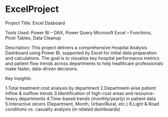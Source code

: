 # ExcelProject
Project Title: Excel Dasboard

Tools Used: Power BI – DAX, Power Query Microsoft Excel – Functions, Pivot Tables, Data Cleanup

Description: This project delivers a comprehensive Hospital Analysis Dashboard using Power BI, supported by Excel for initial data preparation and calculations. The goal is to visualize key hospital performance metrics and patient flow trends across departments to help healthcare professionals make faster, data-driven decisions.

Key Insights:

1.Total treatment cost analysis by department 2.Department-wise patient inflow & outflow trends 3.Identification of high-cost areas and resource-heavy departments 4.Time-based trends (monthly/yearly) in patient data 5.Interactive slicers (Department, Month, Urban/Rural, etc.) 6.Light & Road conditions vs. casualty analysis (in related dashboards)
